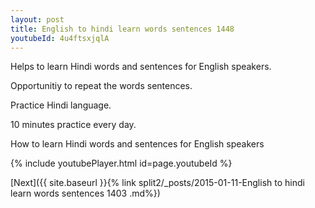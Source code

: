```yaml
---
layout: post
title: English to hindi learn words sentences 1448 
youtubeId: 4u4ftsxjqlA
---
```

 
 
Helps to learn Hindi words and sentences for English speakers.

Opportunitiy to repeat the words sentences. 

Practice Hindi language. 
 
10 minutes practice every day. 
 
How to learn Hindi words and sentences for English speakers 
 
{% include youtubePlayer.html id=page.youtubeId %}
 
 
[Next]({{ site.baseurl }}{% link  split2/_posts/2015-01-11-English to hindi learn words sentences 1403 .md%})
 
